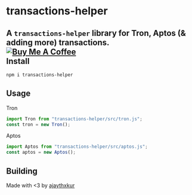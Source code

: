 transactions-helper
===================

A `transactions-helper` library for Tron, Aptos (& adding more) transactions.<div>
<a href="https://www.buymeacoffee.com/ajaythxkur" target="_blank"><img src="https://www.buymeacoffee.com/assets/img/custom_images/orange_img.png" alt="Buy Me A Coffee" style="height: auto !important;width: auto !important;" ></a></div>
Install
-------
```sh
npm i transactions-helper
```

Usage
-----
Tron
```js
import Tron from "transactions-helper/src/tron.js";
const tron = new Tron();
```
Aptos
```js
import Aptos from "transactions-helper/src/aptos.js";
const aptos = new Aptos();
```
Building
-----
Made with <3 by [ajaythxkur](https://github.com/ajaythxkur)
